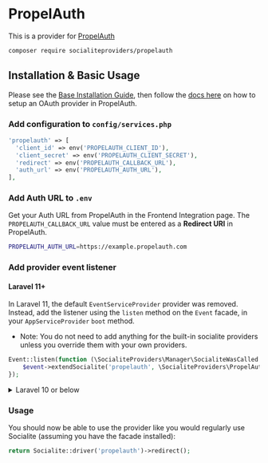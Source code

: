 # PropelAuth

This is a provider for [PropelAuth](https://propelauth.com/)

```bash
composer require socialiteproviders/propelauth
```

## Installation & Basic Usage

Please see the [Base Installation Guide](https://socialiteproviders.com/usage/), then follow the [docs here](https://docs.propelauth.com/overview/authentication/oauth2) on how to setup an OAuth provider in PropelAuth.

### Add configuration to `config/services.php`

```php
'propelauth' => [
  'client_id' => env('PROPELAUTH_CLIENT_ID'),
  'client_secret' => env('PROPELAUTH_CLIENT_SECRET'),
  'redirect' => env('PROPELAUTH_CALLBACK_URL'),
  'auth_url' => env('PROPELAUTH_AUTH_URL'),
],
```

### Add Auth URL to `.env`

Get your Auth URL from PropelAuth in the Frontend Integration page. The `PROPELAUTH_CALLBACK_URL` value must be entered as a **Redirect URI** in PropelAuth.

```bash
PROPELAUTH_AUTH_URL=https://example.propelauth.com
```

### Add provider event listener

#### Laravel 11+

In Laravel 11, the default `EventServiceProvider` provider was removed. Instead, add the listener using the `listen` method on the `Event` facade, in your `AppServiceProvider` `boot` method.

* Note: You do not need to add anything for the built-in socialite providers unless you override them with your own providers.

```php
Event::listen(function (\SocialiteProviders\Manager\SocialiteWasCalled $event) {
    $event->extendSocialite('propelauth', \SocialiteProviders\PropelAuth\Provider::class);
});
```
<details>
<summary>
Laravel 10 or below
</summary>
Configure the package's listener to listen for `SocialiteWasCalled` events.

Add the event to your `listen[]` array in `app/Providers/EventServiceProvider`. See the [Base Installation Guide](https://socialiteproviders.com/usage/) for detailed instructions.

```php
protected $listen = [
    \SocialiteProviders\Manager\SocialiteWasCalled::class => [
        // ... other providers
        \SocialiteProviders\PropelAuth\PropelAuthExtendSocialite::class.'@handle',
    ],
];
```
</details>

### Usage

You should now be able to use the provider like you would regularly use Socialite (assuming you have the facade installed):

```php
return Socialite::driver('propelauth')->redirect();
```
